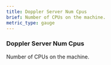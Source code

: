 ```yaml
---
title: Doppler Server Num Cpus
brief: Number of CPUs on the machine.
metric_type: gauge
---
```


### Doppler Server Num Cpus

Number of CPUs on the machine.